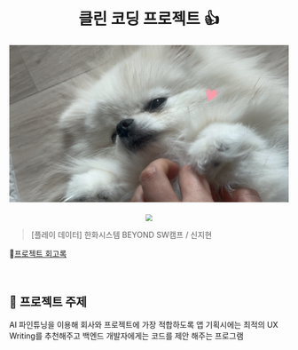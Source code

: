 <h1 align="center"> 클린 코딩 프로젝트 👍</h1>

<div align="center">

![이미지](images/KakaoTalk_20240410_185541761.jpg)

  <img src="./img/pic1.png"  style="zoom:76%;" align="center"/>
</div>

> [플레이 데이터] 한화시스템 BEYOND SW캠프 / 신지현

📃[프로젝트 회고록](https://s-j-hyun.tistory.com/)

<br>

## 📌 프로젝트 주제
AI 파인튜닝을 이용해 회사와 프로젝트에 가장 적합하도록
앱 기획시에는 최적의 UX Writing를 추천해주고
백엔드 개발자에게는  코드를 제안 해주는 프로그램



